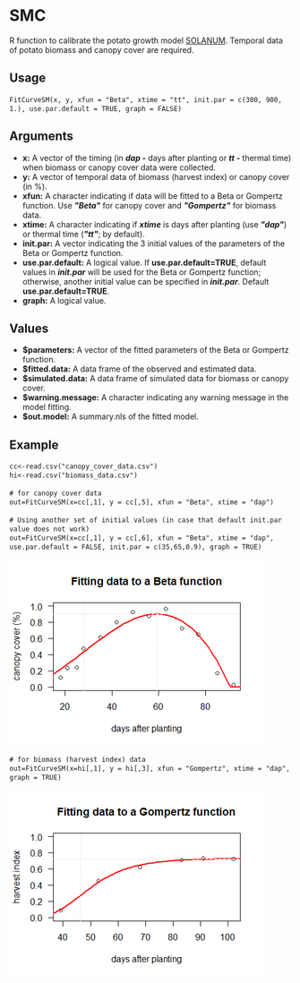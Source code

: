 SMC
=====

R function to calibrate the potato growth model [SOLANUM](https://doi.org/10.21223/P3/E71OS6). Temporal data of potato biomass and canopy cover are required.

Usage
-----
```{r eval=F}
FitCurveSM(x, y, xfun = "Beta", xtime = "tt", init.par = c(300, 900, 1.), use.par.default = TRUE, graph = FALSE)

```
Arguments
-----
- **x:** A vector of the timing (in __*dap -*__ days after planting or __*tt -*__ thermal time) when biomass or canopy cover data were collected.
- **y:** A vector of temporal data of biomass (harvest index) or canopy cover (in %). 
- **xfun:** A character indicating if data will be fitted to a Beta or Gompertz function. Use __*"Beta"*__ for canopy cover and __*"Gompertz"*__ for biomass data.
- **xtime:** A character indicating if __*xtime*__ is days after planting (use __*"dap"*__) or thermal time (__*"tt"*__; by default).
- **init.par:** A vector indicating the 3 initial values of the parameters of the Beta or Gompertz function.
- **use.par.default:** A logical value. If __use.par.default=TRUE__, default values in __*init.par*__ will be used for the Beta or Gompertz function; otherwise, another initial value can be specified in __*init.par*__. Default __use.par.default=TRUE__.
- **graph:** A logical value.

Values
-----
- **$parameters:** A vector of the fitted parameters of the Beta or Gompertz function.
- **$fitted.data:** A data frame of the observed and estimated data.
- **$simulated.data:**  A data frame of simulated data for biomass or canopy cover.
- **$warning.message:** A character indicating any warning message in the model fitting.
- **$out.model:** A summary.nls of the fitted model.

Example
-----
```{r eval=F}
cc<-read.csv("canopy_cover_data.csv")
hi<-read.csv("biomass_data.csv")

# for canopy cover data
out=FitCurveSM(x=cc[,1], y = cc[,5], xfun = "Beta", xtime = "dap")

# Using another set of initial values (in case that default init.par value does not work)
out=FitCurveSM(x=cc[,1], y = cc[,6], xfun = "Beta", xtime = "dap", use.par.default = FALSE, init.par = c(35,65,0.9), graph = TRUE)
```

![plot](https://github.com/jninanya/SMC/blob/main/fig_fitted_cc.png)

```{r eval=F}
# for biomass (harvest index) data
out=FitCurveSM(x=hi[,1], y = hi[,3], xfun = "Gompertz", xtime = "dap", graph = TRUE)
```
![plot](https://github.com/jninanya/SMC/blob/main/fig_fitted_hi.png)



